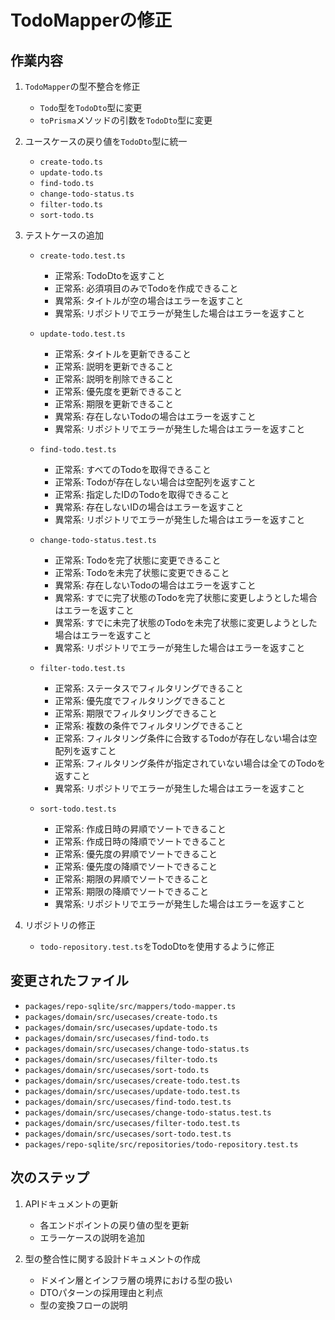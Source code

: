 # TodoMapperの修正

## 作業内容

1. `TodoMapper`の型不整合を修正
   - `Todo`型を`TodoDto`型に変更
   - `toPrisma`メソッドの引数を`TodoDto`型に変更

2. ユースケースの戻り値を`TodoDto`型に統一
   - `create-todo.ts`
   - `update-todo.ts`
   - `find-todo.ts`
   - `change-todo-status.ts`
   - `filter-todo.ts`
   - `sort-todo.ts`

3. テストケースの追加
   - `create-todo.test.ts`
     - 正常系: TodoDtoを返すこと
     - 正常系: 必須項目のみでTodoを作成できること
     - 異常系: タイトルが空の場合はエラーを返すこと
     - 異常系: リポジトリでエラーが発生した場合はエラーを返すこと

   - `update-todo.test.ts`
     - 正常系: タイトルを更新できること
     - 正常系: 説明を更新できること
     - 正常系: 説明を削除できること
     - 正常系: 優先度を更新できること
     - 正常系: 期限を更新できること
     - 異常系: 存在しないTodoの場合はエラーを返すこと
     - 異常系: リポジトリでエラーが発生した場合はエラーを返すこと

   - `find-todo.test.ts`
     - 正常系: すべてのTodoを取得できること
     - 正常系: Todoが存在しない場合は空配列を返すこと
     - 正常系: 指定したIDのTodoを取得できること
     - 異常系: 存在しないIDの場合はエラーを返すこと
     - 異常系: リポジトリでエラーが発生した場合はエラーを返すこと

   - `change-todo-status.test.ts`
     - 正常系: Todoを完了状態に変更できること
     - 正常系: Todoを未完了状態に変更できること
     - 異常系: 存在しないTodoの場合はエラーを返すこと
     - 異常系: すでに完了状態のTodoを完了状態に変更しようとした場合はエラーを返すこと
     - 異常系: すでに未完了状態のTodoを未完了状態に変更しようとした場合はエラーを返すこと
     - 異常系: リポジトリでエラーが発生した場合はエラーを返すこと

   - `filter-todo.test.ts`
     - 正常系: ステータスでフィルタリングできること
     - 正常系: 優先度でフィルタリングできること
     - 正常系: 期限でフィルタリングできること
     - 正常系: 複数の条件でフィルタリングできること
     - 正常系: フィルタリング条件に合致するTodoが存在しない場合は空配列を返すこと
     - 正常系: フィルタリング条件が指定されていない場合は全てのTodoを返すこと
     - 異常系: リポジトリでエラーが発生した場合はエラーを返すこと

   - `sort-todo.test.ts`
     - 正常系: 作成日時の昇順でソートできること
     - 正常系: 作成日時の降順でソートできること
     - 正常系: 優先度の昇順でソートできること
     - 正常系: 優先度の降順でソートできること
     - 正常系: 期限の昇順でソートできること
     - 正常系: 期限の降順でソートできること
     - 異常系: リポジトリでエラーが発生した場合はエラーを返すこと

4. リポジトリの修正
   - `todo-repository.test.ts`をTodoDtoを使用するように修正

## 変更されたファイル

- `packages/repo-sqlite/src/mappers/todo-mapper.ts`
- `packages/domain/src/usecases/create-todo.ts`
- `packages/domain/src/usecases/update-todo.ts`
- `packages/domain/src/usecases/find-todo.ts`
- `packages/domain/src/usecases/change-todo-status.ts`
- `packages/domain/src/usecases/filter-todo.ts`
- `packages/domain/src/usecases/sort-todo.ts`
- `packages/domain/src/usecases/create-todo.test.ts`
- `packages/domain/src/usecases/update-todo.test.ts`
- `packages/domain/src/usecases/find-todo.test.ts`
- `packages/domain/src/usecases/change-todo-status.test.ts`
- `packages/domain/src/usecases/filter-todo.test.ts`
- `packages/domain/src/usecases/sort-todo.test.ts`
- `packages/repo-sqlite/src/repositories/todo-repository.test.ts`

## 次のステップ

1. APIドキュメントの更新
   - 各エンドポイントの戻り値の型を更新
   - エラーケースの説明を追加

2. 型の整合性に関する設計ドキュメントの作成
   - ドメイン層とインフラ層の境界における型の扱い
   - DTOパターンの採用理由と利点
   - 型の変換フローの説明 